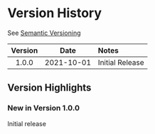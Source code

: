# Version History

See [Semantic Versioning](http://semver.org/spec/v2.0.0.html)

|Version|Date      |Notes|
|:-----:|:--------:|:----|
|1.0.0  |2021-10-01|Initial Release|

## Version Highlights

### New in Version 1.0.0

Initial release
